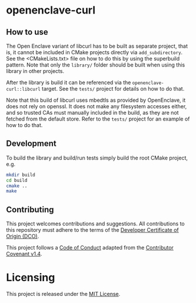 # openenclave-curl

## How to use

The Open Enclave variant of libcurl has to be built as separate project, that is,
it cannot be included in CMake projects directly via `add_subdirectory`.
See the <CMakeLists.txt> file on how to do this by using the superbuild pattern.
Note that only the `library/` folder should be built when using this library in
other projects.

After the library is build it can be referenced via the `openenclave-curl::libcurl` target.
See the `tests/` project for details on how to do that.

Note that this build of libcurl uses mbedtls as provided by OpenEnclave,
it does not rely on openssl. It does not make any filesystem accesses either,
and so trusted CAs must manually included in the build, as they are not fetched
from the default store. Refer to the `tests/` project for an example of how to do that.

## Development

To build the library and build/run tests simply build the root CMake project, e.g.

```sh
mkdir build
cd build
cmake ..
make
```

Contributing
------------

This project welcomes contributions and suggestions. All contributions to this repository
must adhere to the terms of the [Developer Certificate of Origin (DCO)](https://developercertificate.org/).

This project follows a [Code of Conduct](docs/CodeOfConduct.md) adapted from the
[Contributor Covenant v1.4](https://www.contributor-covenant.org).

Licensing
=========

This project is released under the
[MIT License](https://github.com/openenclave/openenclave/blob/master/LICENSE).
